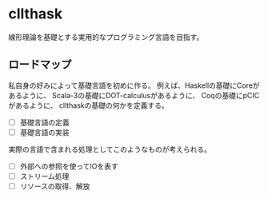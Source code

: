 # cllthask

線形理論を基礎とする実用的なプログラミング言語を目指す。

## ロードマップ

私自身の好みによって基礎言語を初めに作る。
例えば、Haskellの基礎にCoreがあるように、
Scala-3の基礎にDOT-calculusがあるように、
Coqの基礎にpCICがあるように、
cllthaskの基礎の何かを定義する。

- [ ] 基礎言語の定義
- [ ] 基礎言語の実装

実際の言語で含まれる処理としてこのようなものが考えられる。

- [ ] 外部への参照を使ってIOを表す
- [ ] ストリーム処理
- [ ] リソースの取得、解放
